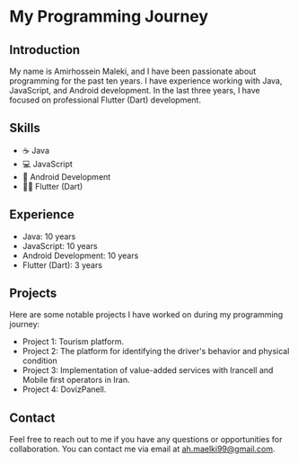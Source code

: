 # My Programming Journey

## Introduction
My name is Amirhossein Maleki, and I have been passionate about programming for the past ten years. I have experience working with Java, JavaScript, and Android development. In the last three years, I have focused on professional Flutter (Dart) development.

## Skills
- :coffee: Java
- :computer: JavaScript
- :iphone: Android Development
- :iphone::dart: Flutter (Dart)

## Experience
- Java: 10 years
- JavaScript: 10 years
- Android Development: 10 years
- Flutter (Dart): 3 years

## Projects
Here are some notable projects I have worked on during my programming journey:
- Project 1: Tourism platform.
- Project 2: The platform for identifying the driver's behavior and physical condition
- Project 3: Implementation of value-added services with Irancell and Mobile first operators in Iran.
- Project 4: DovizPanell.

## Contact
Feel free to reach out to me if you have any questions or opportunities for collaboration. You can contact me via email at [ah.maelki99@gmail.com](mailto:your-email@example.com).

